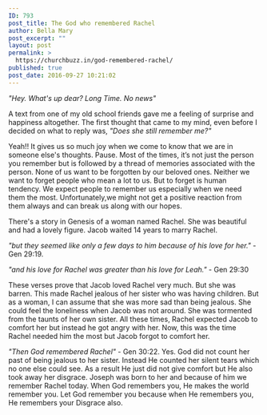 ```yaml
---
ID: 793
post_title: The God who remembered Rachel
author: Bella Mary
post_excerpt: ""
layout: post
permalink: >
  https://churchbuzz.in/god-remembered-rachel/
published: true
post_date: 2016-09-27 10:21:02
---
```

<em>"Hey. What's up dear? Long Time. No news" </em>

A text from one of my old school friends gave me a feeling of surprise and happiness altogether. The first thought that came to my mind, even before I decided on what to reply was, <em>"Does she still remember me?"</em>

Yeah!! It gives us so much joy when we come to know that we are in someone else's thoughts. Pause. Most of the times, it’s not just the person you remember but is followed by a thread of memories associated with the person. None of us want to be forgotten by our beloved ones. Neither we want to forget people who mean a lot to us. But to forget is human tendency. We expect people to remember us especially when we need them the most. Unfortunately,we might not get a positive reaction from them always and can break us along with our hopes.

There's a story in Genesis of a woman named Rachel. She was beautiful and had a lovely figure. Jacob waited 14 years to marry Rachel.

<em>"but they seemed like only a few days to him because of his love for her."</em> - Gen 29:19.

<em>"and his love for Rachel was greater than his love for Leah."</em> - Gen 29:30

These verses prove that Jacob loved Rachel very much. But she was barren. This made Rachel jealous of her sister who was having children. But as a woman, I can assume that she was more sad than being jealous. She could feel the loneliness when Jacob was not around. She was tormented from the taunts of her own sister. All these times, Rachel expected Jacob to comfort her but instead he got angry with her. Now, this was the time Rachel needed him the most but Jacob forgot to comfort her.

<em>"Then God remembered Rachel"</em> - Gen 30:22.
Yes. God did not count her past of being jealous to her sister. Instead He counted her silent tears which no one else could see. As a result He just did not give comfort but He also took away her disgrace. Joseph was born to her and because of him we remember Rachel today. When God remembers you, He makes the world remember you. Let God remember you because when He remembers you, He remembers your Disgrace also.